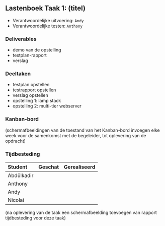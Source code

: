 ## Lastenboek Taak 1: (titel)

* Verantwoordelijke uitvoering: `Andy`
* Verantwoordelijke testen: `Anthony`

### Deliverables

* demo van de opstelling
* testplan-rapport
* verslag

### Deeltaken

* testplan opstellen
* testrapport opstellen
* verslag opstellen
* opstelling 1: lamp stack
* opstelling 2: multi-tier webserver

### Kanban-bord

(schermafbeeldingen van de toestand van het Kanban-bord invoegen elke week voor de samenkomst met de begeleider, tot oplevering van de opdracht)

### Tijdbesteding

| Student  | Geschat | Gerealiseerd |
| :---     |    ---: |         ---: |
| Abdülkadir |         |              |
| Anthony |         |              |
| Andy |         |              |
| Nicolai |         |              |

(na oplevering van de taak een schermafbeelding toevoegen van rapport tijdbesteding voor deze taak)
